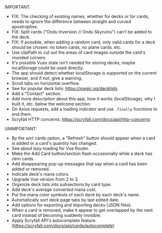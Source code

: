 IMPORTANT:

- FIX: The checking of existing names, whether for decks or for cards, needs to ignore the difference between straight and curved apostrophes.
- FIX: Split cards ("Ondu Inversion // Ondu Skyruins") can't be added to the deck.
- FIX: If possible, when adding a random card, only valid cards for a deck should be chosen: no token cards, no plane cards, etc.
- Use clipPath to cut out the areas of card images outside the card's rounded corners. 
- It's possible Vuex state isn't needed for storing decks; maybe localStorage could be used directly.
- The app should detect whether localStorage is supported on the current browser, and if not, give a warning.
- Scroll tabs on horizontal overflow.
- See for popular deck lists: https://magic.gg/decklists
- Add a "Contact" section.
- Add more description about this app, how it works (localStorage), why I built it, etc. below the welcome section.
- On Axios requests, add a loading indicator and use `.finally` functions to end them.
- Scryfall HTTP concerns: https://scryfall.com/docs/api/http-concerns


UNIMPORTANT:

- By the sort cards option, a "Refresh" button should appear when a card is added or a card's quantity has changed.
- See about lazy-loading for Vue Router.
- Make the Add Card button/section flash occasionally while a deck has zero cards.
- Add disappearing pop-up messages that say when a card has been added or removed.
- Indicate deck's mana colors.
- Upgrade Vue version from 2 to 3.
- Organize deck lists into subsections by card type.
- Add deck's average converted mana cost.
- Put the mana color symbols of each deck by each deck's name.
- Automatically sort deck page tabs by last edited date.
- Add options for exporting and importing decks (JSON files).
- When a card is removed, make it appear to get overlapped by the next card instead of becoming suddenly invisible.
- Apply Scryfall API's autocomplete feature. (https://scryfall.com/docs/api/cards/autocomplete)